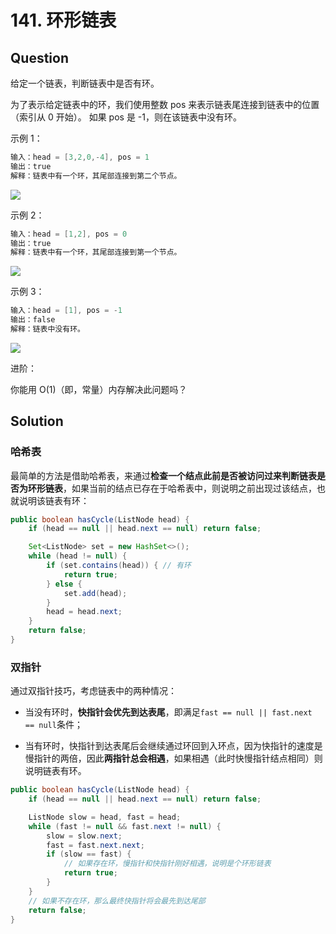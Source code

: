 # 141. 环形链表

## Question

给定一个链表，判断链表中是否有环。

为了表示给定链表中的环，我们使用整数 pos 来表示链表尾连接到链表中的位置（索引从 0 开始）。 如果 pos 是 -1，则在该链表中没有环。

示例 1：

```java
输入：head = [3,2,0,-4], pos = 1
输出：true
解释：链表中有一个环，其尾部连接到第二个节点。
```

![](https://assets.leetcode-cn.com/aliyun-lc-upload/uploads/2018/12/07/circularlinkedlist.png)

示例 2：

```java
输入：head = [1,2], pos = 0
输出：true
解释：链表中有一个环，其尾部连接到第一个节点。
```

![](https://assets.leetcode-cn.com/aliyun-lc-upload/uploads/2018/12/07/circularlinkedlist_test2.png)

示例 3：

```java
输入：head = [1], pos = -1
输出：false
解释：链表中没有环。
```

![](https://assets.leetcode-cn.com/aliyun-lc-upload/uploads/2018/12/07/circularlinkedlist_test3.png)

进阶：

你能用 O(1)（即，常量）内存解决此问题吗？

## Solution

### 哈希表

最简单的方法是借助哈希表，来通过**检查一个结点此前是否被访问过来判断链表是否为环形链表**，如果当前的结点已存在于哈希表中，则说明之前出现过该结点，也就说明该链表有环：

```java
public boolean hasCycle(ListNode head) {
    if (head == null || head.next == null) return false;

    Set<ListNode> set = new HashSet<>();
    while (head != null) {
        if (set.contains(head)) { // 有环
            return true;
        } else {
            set.add(head);
        }
        head = head.next;
    }
    return false;
}
```

### 双指针

通过双指针技巧，考虑链表中的两种情况：

- 当没有环时，**快指针会优先到达表尾**，即满足`fast == null || fast.next == null`条件；

- 当有环时，快指针到达表尾后会继续通过环回到入环点，因为快指针的速度是慢指针的两倍，因此**两指针总会相遇**，如果相遇（此时快慢指针结点相同）则说明链表有环。

```java
public boolean hasCycle(ListNode head) {
    if (head == null || head.next == null) return false;

    ListNode slow = head, fast = head;
    while (fast != null && fast.next != null) {
        slow = slow.next;
        fast = fast.next.next;
        if (slow == fast) {  
            // 如果存在环，慢指针和快指针刚好相遇，说明是个环形链表
            return true;
        }
    }
    // 如果不存在环，那么最终快指针将会最先到达尾部
    return false;
}
```